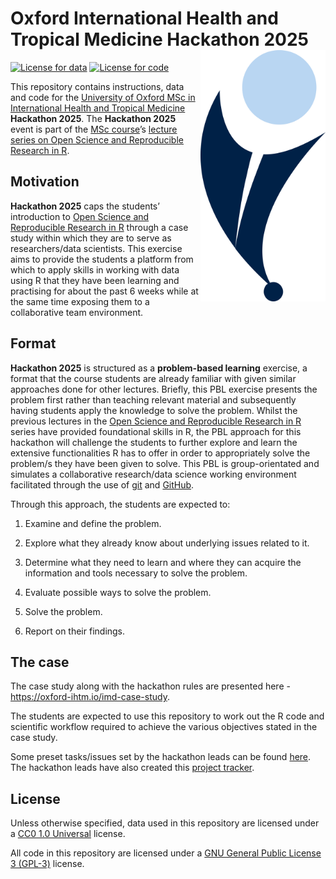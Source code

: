 
<!-- README.md is generated from README.Rmd. Please edit that file -->

# Oxford International Health and Tropical Medicine Hackathon 2025 <img src="https://raw.githubusercontent.com/OxfordIHTM/open-reproducible-science/main/images/ihealth_base_pos.png" width="200px" align="right" />

<!-- badges: start -->

[![License for
data](https://img.shields.io/badge/license%20\(for%20data\)-CC0-blue.svg)](https://creativecommons.org/publicdomain/zero/1.0/)
[![License for
code](https://img.shields.io/badge/license%20\(for%20code\)-GPL3.0-blue.svg)](https://opensource.org/licenses/gpl-3.0.html)
<!-- badges: end -->

This repository contains instructions, data and code for the [University
of Oxford MSc in International Health and Tropical
Medicine](https://www.ox.ac.uk/admissions/graduate/courses/msc-international-health-and-tropical-medicine)
**Hackathon 2025**. The **Hackathon 2025** event is part of the [MSc
course](https://www.ox.ac.uk/admissions/graduate/courses/msc-international-health-and-tropical-medicine)’s
[lecture series on Open Science and Reproducible Research in
R](https://oxford-ihtm.io/open-reproducible-science).

## Motivation

**Hackathon 2025** caps the students’ introduction to [Open Science and
Reproducible Research in
R](https://oxford-ihtm.io/open-reproducible-science) through a case
study within which they are to serve as researchers/data scientists.
This exercise aims to provide the students a platform from which to
apply skills in working with data using R that they have been learning
and practising for about the past 6 weeks while at the same time
exposing them to a collaborative team environment.

## Format

**Hackathon 2025** is structured as a **problem-based learning**
exercise, a format that the course students are already familiar with
given similar approaches done for other lectures. Briefly, this PBL
exercise presents the problem first rather than teaching relevant
material and subsequently having students apply the knowledge to solve
the problem. Whilst the previous lectures in the [Open Science and
Reproducible Research in
R](https://oxford-ihtm.io/open-reproducible-science) series have
provided foundational skills in R, the PBL approach for this hackathon
will challenge the students to further explore and learn the extensive
functionalities R has to offer in order to appropriately solve the
problem/s they have been given to solve. This PBL is group-orientated
and simulates a collaborative research/data science working environment
facilitated through the use of [git](https://git-scm.com/) and
[GitHub](https://github.com).

Through this approach, the students are expected to:

1.  Examine and define the problem.

2.  Explore what they already know about underlying issues related to
    it.

3.  Determine what they need to learn and where they can acquire the
    information and tools necessary to solve the problem.

4.  Evaluate possible ways to solve the problem.

5.  Solve the problem.

6.  Report on their findings.

## The case

The case study along with the hackathon rules are presented here -
<https://oxford-ihtm.io/imd-case-study>.

The students are expected to use this repository to work out the R code
and scientific workflow required to achieve the various objectives
stated in the case study.

Some preset tasks/issues set by the hackathon leads can be found
[here](https://github.com/OxfordIHTM/ihtm-hackathon-2025/issues). The
hackathon leads have also created this [project
tracker](https://github.com/orgs/OxfordIHTM/projects/57/views/3).

## License

Unless otherwise specified, data used in this repository are licensed
under a [CC0 1.0
Universal](https://creativecommons.org/publicdomain/zero/1.0/) license.

All code in this repository are licensed under a [GNU General Public
License 3 (GPL-3)](https://opensource.org/licenses/gpl-3.0.html)
license.

<br/> <br/>

